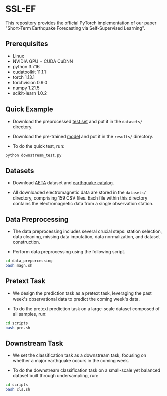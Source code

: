 # SSL-EF

This repository provides the official PyTorch implementation of our paper "Short-Term Earthquake Forecasting via Self-Supervised Learning".

## Prerequisites

- Linux
- NVIDIA GPU + CUDA CuDNN
- python 3.7.16
- cudatoolkit 11.1.1
- torch 1.13.1
- torchvision 0.9.0
- numpy 1.21.5
- scikit-learn 1.0.2

## Quick Example

- Download the preprocessed [test set](https://drive.google.com/file/d/1L2mynxrl7gvEsye7YofKbLMnJJPq8Bkj/view?usp=sharing) and put it in the `datasets/` directory.

- Download the pre-trained [model](https://drive.google.com/file/d/1fiJU8tGqdX9yBAgVsi05TkRg2Zx4BP4D/view?usp=drive_link) and put it in the `results/` directory.

- To do the quick test, run:

```bash
python downstream_test.py
```

## Datasets

- Download [AETA](https://platform.aeta.cn/zh-CN/competitionpage/download) dataset and [earthquake catalog](https://news.ceic.ac.cn/index.html?time=1704271080).

- All downloaded electromagnetic data are stored in the `datasets/` directory, comprising 159 CSV files. Each file within this directory contains the electromagnetic data from a single observation station.

## Data Preprocessing

- The data preprocessing includes several crucial steps: station selection, data cleaning, missing data imputation, data normalization, and dataset construction.

- Perform data preprocessing using the following script.

```bash
cd data_preporcessing
bash magn.sh
```

## Pretext Task

- We design the prediction task as a pretext task, leveraging the past week's observational data to predict the coming week's data.

- To do the pretext prediction task on a large-scale dataset composed of all samples, run:

```bash
cd scripts
bash pre.sh
```

## Downstream Task

- We set the classification task as a downstream task, focusing on whether a major earthquake occurs in the coming week.

- To do the downstream classification task on a small-scale yet balanced dataset built through undersampling, run:

```bash
cd scripts
bash cls.sh
```
